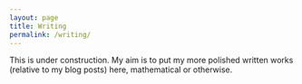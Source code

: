 ```yaml
---
layout: page
title: Writing
permalink: /writing/
---
```


This is under construction. My aim is to put my more polished written works (relative to my blog posts) here, mathematical or otherwise. 



